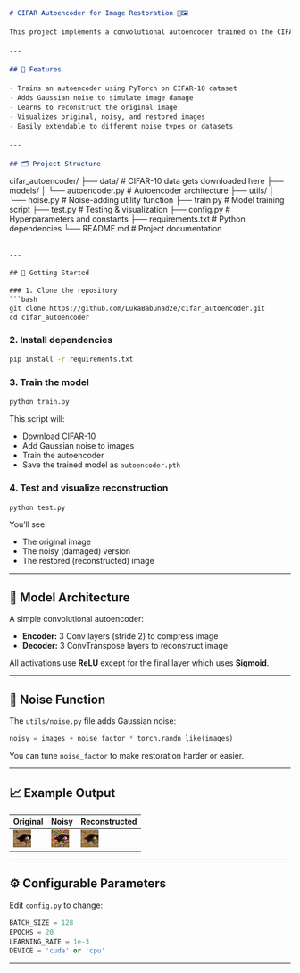 ```markdown
# CIFAR Autoencoder for Image Restoration 🧠🖼️

This project implements a convolutional autoencoder trained on the CIFAR-10 dataset. The autoencoder learns to reconstruct original images from damaged (noisy) inputs, making it useful for tasks like denoising or minor image restoration.

---

## 🔧 Features

- Trains an autoencoder using PyTorch on CIFAR-10 dataset
- Adds Gaussian noise to simulate image damage
- Learns to reconstruct the original image
- Visualizes original, noisy, and restored images
- Easily extendable to different noise types or datasets

---

## 🗂️ Project Structure

```

cifar\_autoencoder/
├── data/                   # CIFAR-10 data gets downloaded here
├── models/
│   └── autoencoder.py      # Autoencoder architecture
├── utils/
│   └── noise.py            # Noise-adding utility function
├── train.py                # Model training script
├── test.py                 # Testing & visualization
├── config.py               # Hyperparameters and constants
├── requirements.txt        # Python dependencies
└── README.md               # Project documentation

````

---

## 🚀 Getting Started

### 1. Clone the repository
```bash
git clone https://github.com/LukaBabunadze/cifar_autoencoder.git
cd cifar_autoencoder
````

### 2. Install dependencies

```bash
pip install -r requirements.txt
```

### 3. Train the model

```bash
python train.py
```

This script will:

* Download CIFAR-10
* Add Gaussian noise to images
* Train the autoencoder
* Save the trained model as `autoencoder.pth`

### 4. Test and visualize reconstruction

```bash
python test.py
```

You’ll see:

* The original image
* The noisy (damaged) version
* The restored (reconstructed) image

---

## 🧠 Model Architecture

A simple convolutional autoencoder:

* **Encoder:** 3 Conv layers (stride 2) to compress image
* **Decoder:** 3 ConvTranspose layers to reconstruct image

All activations use **ReLU** except for the final layer which uses **Sigmoid**.

---

## 🧪 Noise Function

The `utils/noise.py` file adds Gaussian noise:

```python
noisy = images + noise_factor * torch.randn_like(images)
```

You can tune `noise_factor` to make restoration harder or easier.

---

## 📈 Example Output

| Original                  | Noisy                  | Reconstructed                  |
| ------------------------- | ---------------------- | ------------------------------ |
| ![](samples/original.png) | ![](samples/noisy.png) | ![](samples/reconstructed.png) |

---

## ⚙️ Configurable Parameters

Edit `config.py` to change:

```python
BATCH_SIZE = 128
EPOCHS = 20
LEARNING_RATE = 1e-3
DEVICE = 'cuda' or 'cpu'
```

---
